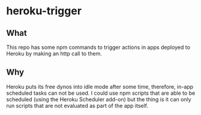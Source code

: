 # heroku-trigger

## What

This repo has some npm commands to trigger actions in apps deployed to Heroku by making an http call to them.

## Why

Heroku puts its free dynos into idle mode after some time, therefore, in-app scheduled tasks can not be used.
I could use npm scripts that are able to be scheduled (using the Heroku Scheduler add-on) but the thing is it can only run scripts that are not evaluated as part of the app itself.
